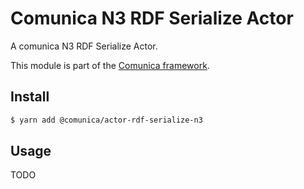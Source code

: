 # Comunica N3 RDF Serialize Actor

A comunica N3 RDF Serialize Actor.

This module is part of the [Comunica framework](https://github.com/comunica/comunica).

## Install

```bash
$ yarn add @comunica/actor-rdf-serialize-n3
```

## Usage

TODO
